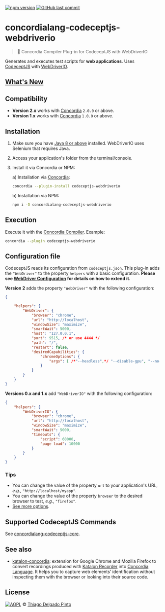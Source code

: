 [![npm version](https://img.shields.io/npm/v/concordialang-codeceptjs-webdriverio.svg?style=for-the-badge&color=green&label=NPM)](https://badge.fury.io/js/concordialang-codeceptjs-webdriverio)
[![GitHub last commit](https://img.shields.io/github/last-commit/thiagodp/concordialang-codeceptjs-webdriverio.svg?style=for-the-badge)](https://github.com/thiagodp/concordialang-codeceptjs-webdriverio/releases)


# concordialang-codeceptjs-webdriverio

> 🔌 Concordia Compiler Plug-in for CodeceptJS with WebDriverIO

Generates and executes test scripts for **web applications**. Uses [CodeceptJS](https://codecept.io) with [WebDriverIO](http://webdriver.io).

## [What's New](https://github.com/thiagodp/concordialang-codeceptjs-webdriverio/releases)

## Compatibility
- **Version 2.x** works with [Concordia](https://concordialang.org) `2.0.0` or above.
- **Version 1.x** works with [Concordia](https://concordialang.org) `1.0.0` or above.

## Installation

1. Make sure you have [Java 8 or above](https://www.java.com/download/) installed. WebDriverIO uses Selenium that requires Java.
2. Access your application's folder from the terminal/console.
3. Install it via Concordia or NPM:

	a) Installation via [Concordia](https://concordialang.org):

	```bash
	concordia --plugin-install codeceptjs-webdriverio
	```

	b) Installation via NPM:

	```bash
	npm i -D concordialang-codeceptjs-webdriverio
	```

## Execution

Execute it with the [Concordia Compiler](https://github.com/thiagodp/concordialang). Example:

```bash
concordia --plugin codeceptjs-webdriverio
```

## Configuration file

CodeceptJS reads its configuration from `codeceptjs.json`. This plug-in adds the `"WebDriver"` to the property `helpers` with a basic configuration. **Please see [WebDriver Configuration](https://codecept.io/helpers/WebDriver/#configuration) for details on how to extend it.**

**Version 2** adds the property `"WebDriver"` with the following configuration:

```json
{

	"helpers": {
		"WebDriver": {
			"browser": "chrome",
			"url": "http://localhost",
			"windowSize": "maximize",
			"smartWait": 5000,
			"host": "127.0.0.1",
      		"port": 9515, /* or use 4444 */
			"path": "/",
      		"restart": false,
			"desiredCapabilities": {
        		"chromeOptions": {
          			"args": [ /*"--headless",*/ "--disable-gpu", "--no-sandbox" ]
        		}
      		}
		}
	}
}
```

**Versions 0.x and 1.x** add `"WebDriverIO"` with the following configuration:

```json
{
	"helpers": {
		"WebDriverIO": {
			"browser": "chrome",
			"url": "http://localhost",
			"windowSize": "maximize",
			"smartWait": 5000,
			"timeouts": {
				"script": 60000,
				"page load": 10000
			}
		}
	}
}
```

### Tips

- You can change the value of the property `url` to your application's URL, *e.g.*, `"http://localhost/myapp"`.
- You can change the value of the property `browser` to the desired browser to test, *e.g.*, `"firefox"`.
- [See more options](https://codecept.io/helpers/WebDriver/#webdriver).

## Supported CodeceptJS Commands

See [concordialang-codeceptjs-core](https://github.com/thiagodp/concordialang-codeceptjs-core#documentation).

## See also

- [katalon-concordia](https://github.com/thiagodp/katalon-concordia): extension for Google Chrome and Mozilla Firefox to convert recordings produced with [Katalon Recorder](https://chrome.google.com/webstore/detail/katalon-recorder-selenium/ljdobmomdgdljniojadhoplhkpialdid) into [Concordia Language](https://concordialang.org). It helps you to capture web elements' identification without inspecting them with the browser or looking into their source code.

## License

[![AGPL](https://www.gnu.org/graphics/agplv3-88x31.png)](LICENSE.txt) © [Thiago Delgado Pinto](https://github.com/thiagodp)
